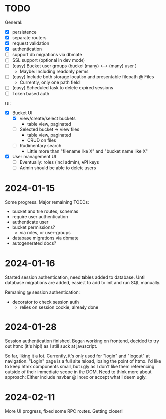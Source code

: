 # TODO

General:

- [x] persistence
- [x] separate routers
- [x] request validation
- [x] authentication
- [ ] support db migrations via dbmate
- [ ] SSL support (optional in dev mode)
- [ ] (easy) Bucket user groups (bucket (many) <--> (many) user )
    - Maybe: Including readonly perms
- [ ] (easy) Include both storage location and presentable filepath @ Files
    - Currently, only one path field
- [ ] (easy) Scheduled task to delete expired sessions
- [ ] Token based auth

UI:

- [x] Bucket UI
    - [x] view/create/select buckets
        - table view, paginated
    - [ ] Selected bucket -> view files
        - table view, paginated
        - CRUD on files
    - [ ] Rudimentary search
        - Little more than "filename like X" and "bucket name like X"
- [x] User management UI
    - [ ] Eventually: roles (incl admin), API keys
    - [ ] Admin should be able to delete users

# 2024-01-15

Some progress. Major remaining TODOs:
- bucket and file routes, schemas
- require user authentication
- authenticate user
- bucket permissions?
    - via roles, or user-groups
- database migrations via dbmate
- autogenerated docs?

# 2024-01-16

Started session authentication, need tables added to database. Until database
migrations are added, easiest to add to init and run SQL manually.

Remaning @ session authentication:
- decorator to check session auth
    - relies on session cookie, already done

# 2024-01-28

Session authentication finished. Began working on frontend, decided to try out
htmx (it's hip!) as I still suck at javascript.

So far, liking it a lot. Currently, it's only used for "login" and "logout" at
navigation. "Login" page is a full site reload, losing the point of htmx. I'd
like to keep htmx components small, but ugly as I don't like them referencing
outside of their immediate scope in the DOM. Need to think more about approach:
Either include navbar @ index or accept what I deem ugly.

# 2024-02-11

More UI progress, fixed some RPC routes. Getting closer!
